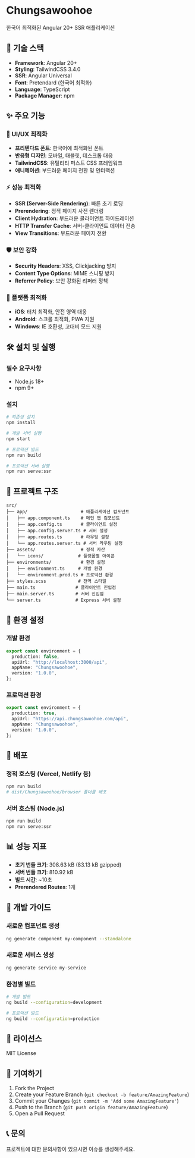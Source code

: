 # Chungsawoohoe

한국어 최적화된 Angular 20+ SSR 애플리케이션

## 🚀 기술 스택

- **Framework**: Angular 20+
- **Styling**: TailwindCSS 3.4.0
- **SSR**: Angular Universal
- **Font**: Pretendard (한국어 최적화)
- **Language**: TypeScript
- **Package Manager**: npm

## ✨ 주요 기능

### 🎨 UI/UX 최적화

- **프리텐다드 폰트**: 한국어에 최적화된 폰트
- **반응형 디자인**: 모바일, 태블릿, 데스크톱 대응
- **TailwindCSS**: 유틸리티 퍼스트 CSS 프레임워크
- **애니메이션**: 부드러운 페이지 전환 및 인터랙션

### ⚡ 성능 최적화

- **SSR (Server-Side Rendering)**: 빠른 초기 로딩
- **Prerendering**: 정적 페이지 사전 렌더링
- **Client Hydration**: 부드러운 클라이언트 하이드레이션
- **HTTP Transfer Cache**: 서버-클라이언트 데이터 전송
- **View Transitions**: 부드러운 페이지 전환

### 🛡️ 보안 강화

- **Security Headers**: XSS, Clickjacking 방지
- **Content Type Options**: MIME 스니핑 방지
- **Referrer Policy**: 보안 강화된 리퍼러 정책

### 📱 플랫폼 최적화

- **iOS**: 터치 최적화, 안전 영역 대응
- **Android**: 스크롤 최적화, PWA 지원
- **Windows**: IE 호환성, 고대비 모드 지원

## 🛠️ 설치 및 실행

### 필수 요구사항

- Node.js 18+
- npm 9+

### 설치

```bash
# 의존성 설치
npm install

# 개발 서버 실행
npm start

# 프로덕션 빌드
npm run build

# 프로덕션 서버 실행
npm run serve:ssr
```

## 📁 프로젝트 구조

```
src/
├── app/                    # 애플리케이션 컴포넌트
│   ├── app.component.ts    # 메인 앱 컴포넌트
│   ├── app.config.ts       # 클라이언트 설정
│   ├── app.config.server.ts # 서버 설정
│   ├── app.routes.ts       # 라우팅 설정
│   └── app.routes.server.ts # 서버 라우팅 설정
├── assets/                 # 정적 자산
│   └── icons/             # 플랫폼별 아이콘
├── environments/           # 환경 설정
│   ├── environment.ts     # 개발 환경
│   └── environment.prod.ts # 프로덕션 환경
├── styles.scss            # 전역 스타일
├── main.ts               # 클라이언트 진입점
├── main.server.ts        # 서버 진입점
└── server.ts             # Express 서버 설정
```

## 🎯 환경 설정

### 개발 환경

```typescript
export const environment = {
  production: false,
  apiUrl: "http://localhost:3000/api",
  appName: "Chungsawoohoe",
  version: "1.0.0",
};
```

### 프로덕션 환경

```typescript
export const environment = {
  production: true,
  apiUrl: "https://api.chungsawoohoe.com/api",
  appName: "Chungsawoohoe",
  version: "1.0.0",
};
```

## 🚀 배포

### 정적 호스팅 (Vercel, Netlify 등)

```bash
npm run build
# dist/Chungsawoohoe/browser 폴더를 배포
```

### 서버 호스팅 (Node.js)

```bash
npm run build
npm run serve:ssr
```

## 📊 성능 지표

- **초기 번들 크기**: 308.63 kB (83.13 kB gzipped)
- **서버 번들 크기**: 810.92 kB
- **빌드 시간**: ~10초
- **Prerendered Routes**: 1개

## 🔧 개발 가이드

### 새로운 컴포넌트 생성

```bash
ng generate component my-component --standalone
```

### 새로운 서비스 생성

```bash
ng generate service my-service
```

### 환경별 빌드

```bash
# 개발 빌드
ng build --configuration=development

# 프로덕션 빌드
ng build --configuration=production
```

## 📝 라이선스

MIT License

## 🤝 기여하기

1. Fork the Project
2. Create your Feature Branch (`git checkout -b feature/AmazingFeature`)
3. Commit your Changes (`git commit -m 'Add some AmazingFeature'`)
4. Push to the Branch (`git push origin feature/AmazingFeature`)
5. Open a Pull Request

## 📞 문의

프로젝트에 대한 문의사항이 있으시면 이슈를 생성해주세요.
